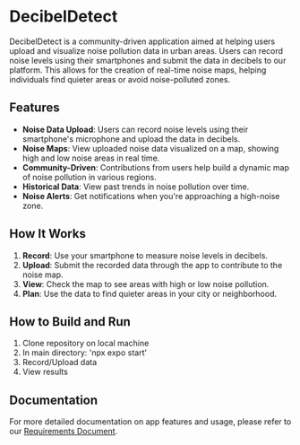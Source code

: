 # DecibelDetect

DecibelDetect is a community-driven application aimed at helping users upload and visualize noise pollution data in urban areas. Users can record noise levels using their smartphones and submit the data in decibels to our platform. This allows for the creation of real-time noise maps, helping individuals find quieter areas or avoid noise-polluted zones.

## Features
- **Noise Data Upload**: Users can record noise levels using their smartphone's microphone and upload the data in decibels.
- **Noise Maps**: View uploaded noise data visualized on a map, showing high and low noise areas in real time.
- **Community-Driven**: Contributions from users help build a dynamic map of noise pollution in various regions.
- **Historical Data**: View past trends in noise pollution over time.
- **Noise Alerts**: Get notifications when you're approaching a high-noise zone.

## How It Works
1. **Record**: Use your smartphone to measure noise levels in decibels.
2. **Upload**: Submit the recorded data through the app to contribute to the noise map.
3. **View**: Check the map to see areas with high or low noise pollution.
4. **Plan**: Use the data to find quieter areas in your city or neighborhood.

## How to Build and Run
1. Clone repository on local machine
2. In main directory: 'npx expo start'
3. Record/Upload data
4. View results

## Documentation
For more detailed documentation on app features and usage, please refer to our [Requirements Document](docs/requirements/requirements.md).
